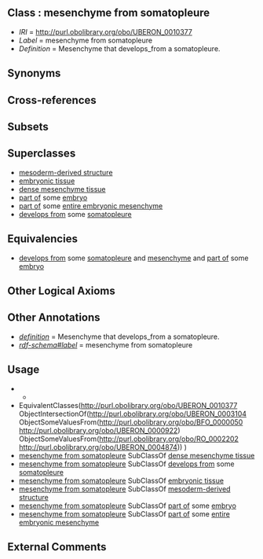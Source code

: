 
## Class : mesenchyme from somatopleure

 * *IRI* = http://purl.obolibrary.org/obo/UBERON_0010377
 * *Label* = mesenchyme from somatopleure
 * *Definition* = Mesenchyme that develops_from a somatopleure.

## Synonyms


## Cross-references


## Subsets


## Superclasses

 * [mesoderm-derived structure](../../UBERON/20/UBERON_0004120.md)
 * [embryonic tissue](../../UBERON/91/UBERON_0005291.md)
 * [dense mesenchyme tissue](../../UBERON/24/UBERON_0007524.md)
 * [part of](../../BFO/50/BFO_0000050.md) some [embryo](../../UBERON/22/UBERON_0000922.md)
 * [part of](../../BFO/50/BFO_0000050.md) some [entire embryonic mesenchyme](../../UBERON/42/UBERON_0009142.md)
 * [develops from](../../RO/02/RO_0002202.md) some [somatopleure](../../UBERON/74/UBERON_0004874.md)

## Equivalencies

 * [develops from](../../RO/02/RO_0002202.md) some [somatopleure](../../UBERON/74/UBERON_0004874.md) and [mesenchyme](../../UBERON/04/UBERON_0003104.md) and [part of](../../BFO/50/BFO_0000050.md) some [embryo](../../UBERON/22/UBERON_0000922.md)

## Other Logical Axioms


## Other Annotations

 * *[definition](../../IAO/15/IAO_0000115.md)* = Mesenchyme that develops_from a somatopleure.
 * *[rdf-schema#label](../../el/rdf-schema#label.md)* = mesenchyme from somatopleure

## Usage

 * -
 * EquivalentClasses(<http://purl.obolibrary.org/obo/UBERON_0010377> ObjectIntersectionOf(<http://purl.obolibrary.org/obo/UBERON_0003104> ObjectSomeValuesFrom(<http://purl.obolibrary.org/obo/BFO_0000050> <http://purl.obolibrary.org/obo/UBERON_0000922>) ObjectSomeValuesFrom(<http://purl.obolibrary.org/obo/RO_0002202> <http://purl.obolibrary.org/obo/UBERON_0004874>)) )
 * [mesenchyme from somatopleure](../../UBERON/77/UBERON_0010377.md) SubClassOf [dense mesenchyme tissue](../../UBERON/24/UBERON_0007524.md)
 * [mesenchyme from somatopleure](../../UBERON/77/UBERON_0010377.md) SubClassOf [develops from](../../RO/02/RO_0002202.md) some [somatopleure](../../UBERON/74/UBERON_0004874.md)
 * [mesenchyme from somatopleure](../../UBERON/77/UBERON_0010377.md) SubClassOf [embryonic tissue](../../UBERON/91/UBERON_0005291.md)
 * [mesenchyme from somatopleure](../../UBERON/77/UBERON_0010377.md) SubClassOf [mesoderm-derived structure](../../UBERON/20/UBERON_0004120.md)
 * [mesenchyme from somatopleure](../../UBERON/77/UBERON_0010377.md) SubClassOf [part of](../../BFO/50/BFO_0000050.md) some [embryo](../../UBERON/22/UBERON_0000922.md)
 * [mesenchyme from somatopleure](../../UBERON/77/UBERON_0010377.md) SubClassOf [part of](../../BFO/50/BFO_0000050.md) some [entire embryonic mesenchyme](../../UBERON/42/UBERON_0009142.md)

## External Comments


